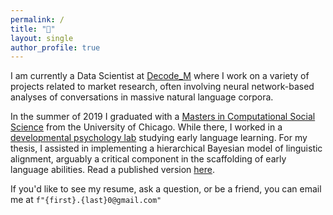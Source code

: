 ```yaml
---
permalink: /
title: "🤠"
layout: single
author_profile: true
---
```


I am currently a Data Scientist at [Decode_M](https://www.decode-m.com/) where I work on a variety of projects related to market research, often involving neural network-based analyses of conversations in massive natural language corpora. 

In the summer of 2019 I graduated with a [Masters in Computational Social Science](https://macss.uchicago.edu/) from the University of Chicago. While there, I worked in a [developmental psychology lab](https://callab.uchicago.edu/index.html) studying early language learning. For my thesis, I assisted in implementing a hierarchical Bayesian model of linguistic alignment, arguably a critical component in the scaffolding of early language abilities. Read a published version [here](../assets/files/denby_cogsci2019.pdf).

If you'd like to see my resume, ask a question, or be a friend, you can email me at `f"{first}.{last}0@gmail.com"`